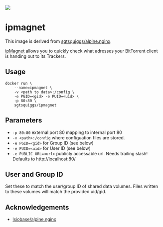 [![](https://images.microbadger.com/badges/image/sgtsquiggs/ipmagnet.svg)](https://microbadger.com/images/sgtsquiggs/ipmagnet)

# ipmagnet

This image is derived from [sgtsquiggs/alpine.nginx](https://hub.docker.com/r/sgtsquiggs/alpine.nginx/).

[ipMagnet](https://github.com/cbdevnet/ipmagnet) allows you to quickly check what adresses your BitTorrent client is handing out to its Trackers.

## Usage
```
docker run \
    --name=ipmagnet \
    -v <path to data>:/config \
    -e PGID=<gid> -e PUID=<uid> \
    -p 80:80 \
    sgtsquiggs/ipmagnet
```

## Parameters
* `-p 80:80` external port 80 mapping to internal port 80
* `-v <path>:/config` where configuation files are stored.
* `-e PGID=<gid>` for Group ID (see below)
* `-e PUID=<uid>` for User ID (see below)
* `-e PUBLIC_URL=<url>` publicly accessable url. Needs trailing slash! Defaults to http://localhost:80/

## User and Group ID
Set these to match the user/group ID of shared data volumes. Files written to these volumes will match the
provided uid/gid.

## Acknowledgements

* [lsiobase/alpine.nginx](https://github.com/linuxserver/docker-baseimage-alpine-nginx)
